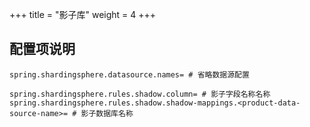 +++
title = "影子库"
weight = 4
+++

## 配置项说明

```properties
spring.shardingsphere.datasource.names= # 省略数据源配置

spring.shardingsphere.rules.shadow.column= # 影子字段名称名称
spring.shardingsphere.rules.shadow.shadow-mappings.<product-data-source-name>= # 影子数据库名称
```